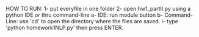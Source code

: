 HOW TO RUN:
1- put everyfile in one folder
2- open hw1_partII.py using a python IDE or thru command-line
	a- IDE: run module button
	b- Command-Line: use 'cd' to open the directory where the files are saved.
		i- type 'python homework1NLP.py' then press ENTER.
